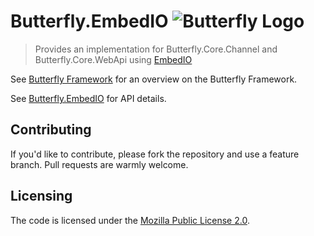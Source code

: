 # Butterfly.EmbedIO ![Butterfly Logo](https://raw.githubusercontent.com/firesharkstudios/Butterfly/master/img/logo-40x40.png) 

> Provides an implementation for Butterfly.Core.Channel and Butterfly.Core.WebApi using [EmbedIO](https://github.com/unosquare/embedio)

See [Butterfly Framework](https://github.com/firesharkstudios/Butterfly) for an overview on the Butterfly Framework.

See [Butterfly.EmbedIO](https://firesharkstudios.github.io/Butterfly/Butterfly.EmbedIO) for API details.

## Contributing

If you'd like to contribute, please fork the repository and use a feature
branch. Pull requests are warmly welcome.

## Licensing

The code is licensed under the [Mozilla Public License 2.0](http://mozilla.org/MPL/2.0/).  

